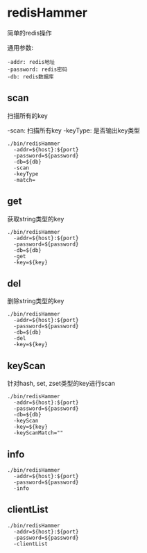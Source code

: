 # redisHammer

简单的redis操作

通用参数:

```
-addr: redis地址
-password: redis密码
-db: redis数据库
```

## scan

扫描所有的key

-scan: 扫描所有key
-keyType: 是否输出key类型

```shell
./bin/redisHammer 
  -addr=${host}:${port} 
  -password=${password} 
  -db=${db} 
  -scan 
  -keyType
  -match=
```

## get

获取string类型的key

```shell
./bin/redisHammer 
  -addr=${host}:${port} 
  -password=${password} 
  -db=${db} 
  -get
  -key=${key}
```

## del

删除string类型的key

```shell
./bin/redisHammer 
  -addr=${host}:${port} 
  -password=${password} 
  -db=${db} 
  -del
  -key=${key}
```

## keyScan

针对hash, set, zset类型的key进行scan

```shell
./bin/redisHammer 
  -addr=${host}:${port} 
  -password=${password} 
  -db=${db} 
  -keyScan
  -key=${key}
  -keyScanMatch=""
```

## info

```shell
./bin/redisHammer 
  -addr=${host}:${port} 
  -password=${password} 
  -info
```

## clientList

```shell
./bin/redisHammer 
  -addr=${host}:${port} 
  -password=${password} 
  -clientList
```

